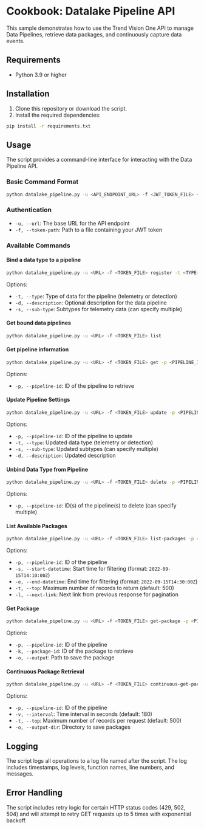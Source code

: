 # Cookbook: Datalake Pipeline API 
This sample demonstrates how to use the Trend Vision One API to manage Data Pipelines, retrieve data packages, and continuously capture data events.

## Requirements

- Python 3.9 or higher

## Installation

1. Clone this repository or download the script.
2. Install the required dependencies:

```bash
pip install -r requirements.txt
```

## Usage

The script provides a command-line interface for interacting with the Data Pipeline API.

### Basic Command Format

```bash
python datalake_pipeline.py -u <API_ENDPOINT_URL> -f <JWT_TOKEN_FILE> <COMMAND> [OPTIONS]
```

### Authentication

- `-u, --url`: The base URL for the API endpoint
- `-f, --token-path`: Path to a file containing your JWT token

### Available Commands

#### Bind a data type to a pipeline

```bash
python datalake_pipeline.py -u <URL> -f <TOKEN_FILE> register -t <TYPE> -d <DESCRIPTION> [-s <SUB_TYPE> ...]
```

Options:
- `-t, --type`: Type of data for the pipeline (telemetry or detection)
- `-d, --description`: Optional description for the data pipeline
- `-s, --sub-type`: Subtypes for telemetry data (can specify multiple)

#### Get bound data pipelines

```bash
python datalake_pipeline.py -u <URL> -f <TOKEN_FILE> list
```

#### Get pipeline information

```bash
python datalake_pipeline.py -u <URL> -f <TOKEN_FILE> get -p <PIPELINE_ID>
```

Options:
- `-p, --pipeline-id`: ID of the pipeline to retrieve

#### Update Pipeline Settings

```bash
python datalake_pipeline.py -u <URL> -f <TOKEN_FILE> update -p <PIPELINE_ID> [-t <TYPE>] [-s <SUB_TYPE> ...] [-d <DESCRIPTION>]
```

Options:
- `-p, --pipeline-id`: ID of the pipeline to update
- `-t, --type`: Updated data type (telemetry or detection)
- `-s, --sub-type`: Updated subtypes (can specify multiple)
- `-d, --description`: Updated description

#### Unbind Data Type from Pipeline

```bash
python datalake_pipeline.py -u <URL> -f <TOKEN_FILE> delete -p <PIPELINE_ID> [-p <PIPELINE_ID> ...]
```

Options:
- `-p, --pipeline-id`: ID(s) of the pipeline(s) to delete (can specify multiple)

#### List Available Packages

```bash
python datalake_pipeline.py -u <URL> -f <TOKEN_FILE> list-packages -p <PIPELINE_ID> -s <START_DATETIME> -e <END_DATETIME> [-t <TOP>] [-l <NEXT_LINK>]
```

Options:
- `-p, --pipeline-id`: ID of the pipeline
- `-s, --start-datetime`: Start time for filtering (format: `2022-09-15T14:10:00Z`)
- `-e, --end-datetime`: End time for filtering (format: `2022-09-15T14:30:00Z`)
- `-t, --top`: Maximum number of records to return (default: 500)
- `-l, --next-link`: Next link from previous response for pagination

#### Get Package

```bash
python datalake_pipeline.py -u <URL> -f <TOKEN_FILE> get-package -p <PIPELINE_ID> -k <PACKAGE_ID> -o <OUTPUT_PATH>
```

Options:
- `-p, --pipeline-id`: ID of the pipeline
- `-k, --package-id`: ID of the package to retrieve
- `-o, --output`: Path to save the package

#### Continuous Package Retrieval

```bash
python datalake_pipeline.py -u <URL> -f <TOKEN_FILE> continuous-get-packages -p <PIPELINE_ID> [-v <INTERVAL>] [-t <TOP>] -o <OUTPUT_DIR>
```

Options:
- `-p, --pipeline-id`: ID of the pipeline
- `-v, --interval`: Time interval in seconds (default: 180)
- `-t, --top`: Maximum number of records per request (default: 500)
- `-o, --output-dir`: Directory to save packages

## Logging

The script logs all operations to a log file named after the script. The log includes timestamps, log levels, function names, line numbers, and messages.

## Error Handling

The script includes retry logic for certain HTTP status codes (429, 502, 504) and will attempt to retry GET requests up to 5 times with exponential backoff.